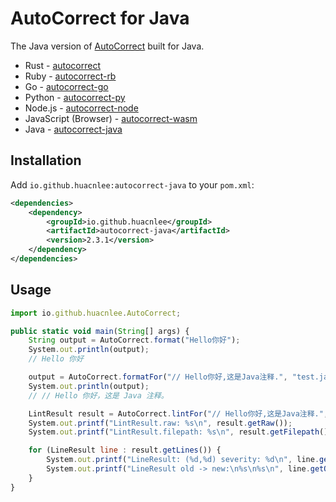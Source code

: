 # AutoCorrect for Java

The Java version of [AutoCorrect](https://github.com/huacnlee/autocorrect) built for Java.

- Rust - [autocorrect](https://github.com/huacnlee/autocorrect)
- Ruby - [autocorrect-rb](https://github.com/huacnlee/autocorrect/tree/main/autocorrect-rb)
- Go - [autocorrect-go](https://github.com/longbridgeapp/autocorrect)
- Python - [autocorrect-py](https://github.com/huacnlee/autocorrect/tree/main/autocorrect-py)
- Node.js - [autocorrect-node](https://github.com/huacnlee/autocorrect/tree/main/autocorrect-node)
- JavaScript (Browser) - [autocorrect-wasm](https://github.com/huacnlee/autocorrect/tree/main/autocorrect-wasm)
- Java - [autocorrect-java](https://github.com/huacnlee/autocorrect/tree/main/autocorrect-java)

## Installation

Add `io.github.huacnlee:autocorrect-java` to your `pom.xml`:

```xml
<dependencies>
    <dependency>
        <groupId>io.github.huacnlee</groupId>
        <artifactId>autocorrect-java</artifactId>
        <version>2.3.1</version>
    </dependency>
</dependencies>
```

## Usage

```js
import io.github.huacnlee.AutoCorrect;

public static void main(String[] args) {
    String output = AutoCorrect.format("Hello你好");
    System.out.println(output);
    // Hello 你好

    output = AutoCorrect.formatFor("// Hello你好,这是Java注释.", "test.java");
    System.out.println(output);
    // // Hello 你好，这是 Java 注释。

    LintResult result = AutoCorrect.lintFor("// Hello你好,这是Java注释.", "test.java");
    System.out.printf("LintResult.raw: %s\n", result.getRaw());
    System.out.printf("LintResult.filepath: %s\n", result.getFilepath());

    for (LineResult line : result.getLines()) {
        System.out.printf("LineResult: (%d,%d) severity: %d\n", line.getLine(), line.getCol(), line.getSeverity());
        System.out.printf("LineResult old -> new:\n%s\n%s\n", line.getOld(), line.getNew());
    }
}
```
